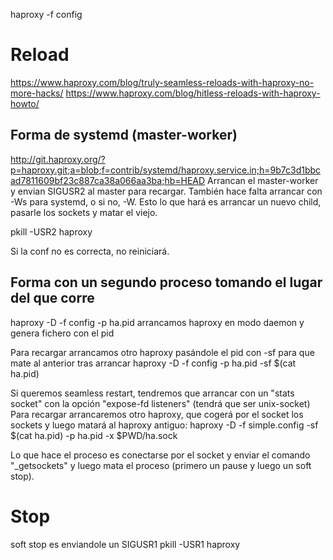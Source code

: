 haproxy -f config


# Reload
https://www.haproxy.com/blog/truly-seamless-reloads-with-haproxy-no-more-hacks/
https://www.haproxy.com/blog/hitless-reloads-with-haproxy-howto/

## Forma de systemd (master-worker)
http://git.haproxy.org/?p=haproxy.git;a=blob;f=contrib/systemd/haproxy.service.in;h=9b7c3d1bbcad7811609bf23c887ca38a066aa3ba;hb=HEAD
Arrancan el master-worker y envian SIGUSR2 al master para recargar.
También hace falta arrancar con -Ws para systemd, o si no, -W.
Esto lo que hará es arrancar un nuevo child, pasarle los sockets y matar el viejo.

pkill -USR2 haproxy

Si la conf no es correcta, no reiniciará.


## Forma con un segundo proceso tomando el lugar del que corre
haproxy -D -f config -p ha.pid
  arrancamos haproxy en modo daemon y genera fichero con el pid

Para recargar arrancamos otro haproxy pasándole el pid con -sf para que mate al anterior tras arrancar
haproxy -D -f config -p ha.pid -sf $(cat ha.pid)


Si queremos seamless restart, tendremos que arrancar con un "stats socket" con la opción "expose-fd listeners" (tendrá que ser unix-socket)
Para recargar arrancaremos otro haproxy, que cogerá por el socket los sockets y luego matará al haproxy antiguo:
haproxy -D -f simple.config -sf $(cat ha.pid) -p ha.pid -x $PWD/ha.sock

Lo que hace el proceso es conectarse por el socket y enviar el comando "_getsockets" y luego mata el proceso (primero un pause y luego un soft stop).






# Stop
soft stop es enviandole un SIGUSR1
pkill -USR1 haproxy
